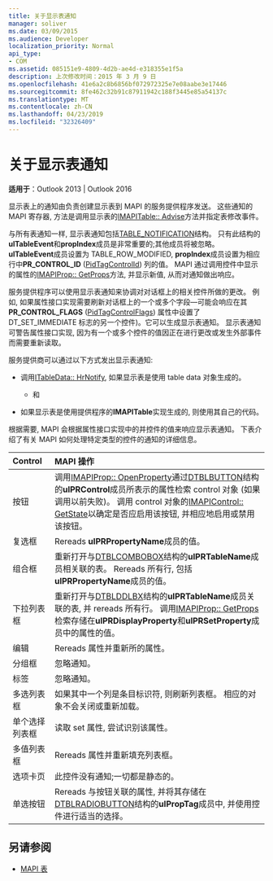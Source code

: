 ```yaml
---
title: 关于显示表通知
manager: soliver
ms.date: 03/09/2015
ms.audience: Developer
localization_priority: Normal
api_type:
- COM
ms.assetid: 085151e9-4809-4d2b-ae4d-e318355e1f5a
description: 上次修改时间：2015 年 3 月 9 日
ms.openlocfilehash: 41e6a2c8b6856bf072972325e7e08aabe3e17446
ms.sourcegitcommit: 8fe462c32b91c87911942c188f3445e85a54137c
ms.translationtype: MT
ms.contentlocale: zh-CN
ms.lasthandoff: 04/23/2019
ms.locfileid: "32326409"
---
```

# <a name="about-display-table-notifications"></a>关于显示表通知

**适用于**：Outlook 2013 | Outlook 2016 
  
显示表上的通知由负责创建显示表到 MAPI 的服务提供程序发送。 这些通知的 MAPI 寄存器, 方法是调用显示表的[IMAPITable:: Advise](imapitable-advise.md)方法并指定表修改事件。 
  
与所有表通知一样, 显示表通知包括[TABLE_NOTIFICATION](table_notification.md)结构。 只有此结构的**ulTableEvent**和**propIndex**成员是非常重要的;其他成员将被忽略。 **ulTableEvent**成员设置为 TABLE_ROW_MODIFIED, **propIndex**成员设置为相应行中**PR_CONTROL_ID** ([PidTagControlId](pidtagcontrolid-canonical-property.md)) 列的值。 MAPI 通过调用控件中显示的属性的[IMAPIProp:: GetProps](imapiprop-getprops.md)方法, 并显示新值, 从而对通知做出响应。 
  
服务提供程序可以使用显示表通知来协调对对话框上的相关控件所做的更改。 例如, 如果属性接口实现需要刷新对话框上的一个或多个字段—可能会响应在其**PR_CONTROL_FLAGS** ([PidTagControlFlags](pidtagcontrolflags-canonical-property.md)) 属性中设置了 DT_SET_IMMEDIATE 标志的另一个控件)。它可以生成显示表通知。 显示表通知可警告属性接口实现, 因为有一个或多个控件的值因正在进行更改或发生外部事件而需要重新读取。 
  
服务提供商可以通过以下方式发出显示表通知:
  
- 调用[ITableData:: HrNotify](itabledata-hrnotify.md), 如果显示表是使用 table data 对象生成的。
    
    - 和
    
- 如果显示表是使用提供程序的**IMAPITable**实现生成的, 则使用其自己的代码。 
    
根据需要, MAPI 会根据属性接口实现中的并控件的值来响应显示表通知。 下表介绍了有关 MAPI 如何处理特定类型的控件的通知的详细信息。
  
|**Control**|**MAPI 操作**|
|:-----|:-----|
|按钮  <br/> |调用[IMAPIProp:: OpenProperty](imapiprop-openproperty.md)通过[DTBLBUTTON](dtblbutton.md)结构的**ulPRControl**成员所表示的属性检索 control 对象 (如果调用以前失败)。 调用 control 对象的[IMAPIControl:: GetState](imapicontrol-getstate.md)以确定是否应启用该按钮, 并相应地启用或禁用该按钮。  <br/> |
|复选框  <br/> |Rereads **ulPRPropertyName**成员的值。  <br/> |
|组合框  <br/> |重新打开与[DTBLCOMBOBOX](dtblcombobox.md)结构的**ulPRTableName**成员相关联的表。 Rereads 所有行, 包括**ulPRPropertyName**成员的值。  <br/> |
|下拉列表框  <br/> |重新打开与[DTBLDDLBX](dtblddlbx.md)结构的**ulPRTableName**成员关联的表, 并 rereads 所有行。 调用[IMAPIProp:: GetProps](imapiprop-getprops.md)检索存储在**ulPRDisplayProperty**和**ulPRSetProperty**成员中的属性的值。  <br/> |
|编辑  <br/> |Rereads 属性并重新所的属性。  <br/> |
|分组框  <br/> |忽略通知。  <br/> |
|标签  <br/> |忽略通知。  <br/> |
|多选列表框  <br/> |如果其中一个列是条目标识符, 则刷新列表框。 相应的对象不会关闭或重新加载。  <br/> |
|单个选择列表框  <br/> |读取 set 属性, 尝试识别该属性。  <br/> |
|多值列表框  <br/> |Rereads 属性并重新填充列表框。  <br/> |
|选项卡页  <br/> |此控件没有通知;一切都是静态的。  <br/> |
|单选按钮  <br/> |Rereads 与按钮关联的属性, 并将其存储在[DTBLRADIOBUTTON](dtblradiobutton.md)结构的**ulPropTag**成员中, 并使用控件进行适当的选择。  <br/> |
   
## <a name="see-also"></a>另请参阅

- [MAPI 表](mapi-tables.md)

